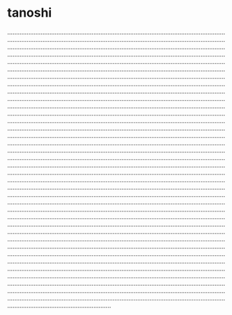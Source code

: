 # tanoshi

.......................................................................................................................................................................................................................................................................................................................................................................................................................................................................................................................................................................................................................................................................................................................................................................................................................................................................................................................................................................................................................................................................................................................................................................................................................................................................................................................................................................................................................................................................................................................................................................................................................................................................................................................................................................................................................................................................................................................................................................................................................................................................................................................................................................................................................................................................................................................................................................................................................................................................................................................................................................................................................................................................................................................................................................................................................................................................................................................................................................................................................................................................................................................................................................................................................................................................................................................................................................................................................................................................................................................................................................................................................................................................................................................................................................................................................................................................................................................................................................................................................................................................................................................................................................................................................................................................................................................................................................................................................................................................................................................................................................................................................................................................................................................................................................................................................................